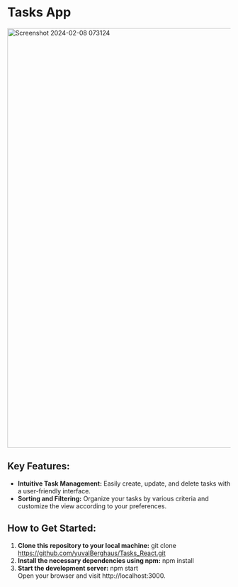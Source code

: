 # Tasks App
<img width="947" alt="Screenshot 2024-02-08 073124" src="https://github.com/yuvalBerghaus/Tasks_React/assets/65304080/297f3f06-b46f-4bd6-b96a-6fe3f0e583ca">

## Key Features:

- **Intuitive Task Management:** Easily create, update, and delete tasks with a user-friendly interface.
- **Sorting and Filtering:** Organize your tasks by various criteria and customize the view according to your preferences.

## How to Get Started:

1. **Clone this repository to your local machine:**
git clone https://github.com/yuvalBerghaus/Tasks_React.git
2. **Install the necessary dependencies using npm:**
npm install
3. **Start the development server:**
npm start<br />
Open your browser and visit http://localhost:3000.


